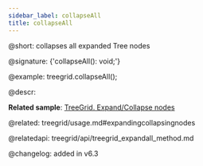```yaml
---
sidebar_label: collapseAll
title: collapseAll
---          
```


@short: collapses all expanded Tree nodes

@signature: {'collapseAll(): void;'}

@example:
treegrid.collapseAll();


@descr:


**Related sample**: [TreeGrid. Expand/Collapse nodes](https://snippet.dhtmlx.com/1grpsaa2)

@related: treegrid/usage.md#expandingcollapsingnodes

@relatedapi:
treegrid/api/treegrid_expandall_method.md

@changelog: added in v6.3